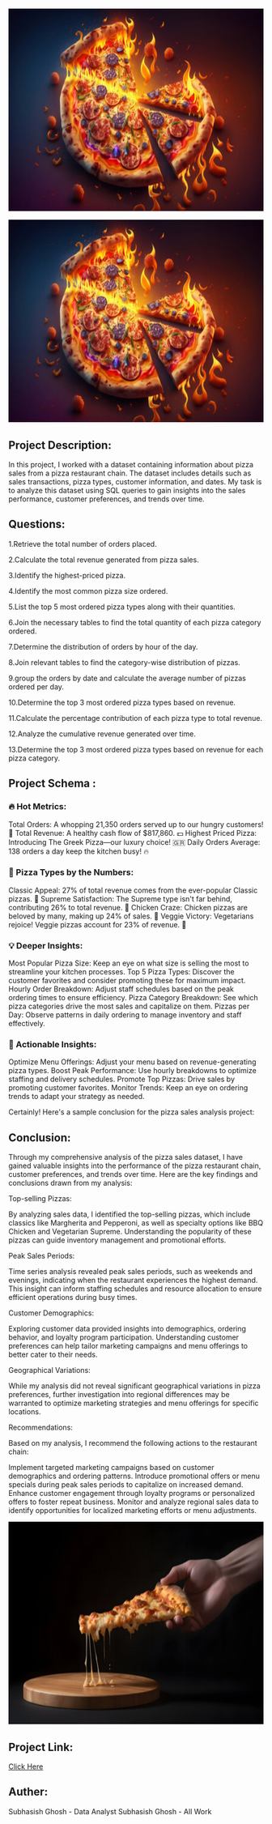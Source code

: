 # <p align="center">
  <img width="600" height="400" src="240_F_583123165_NeKswfEtkCzZL1yiZZimhF3VYJrAinYf.jpg">
</p>
<p align="center">
  <img width="600" height="400" src="240_F_583123165_NeKswfEtkCzZL1yiZZimhF3VYJrAinYf.jpg">
</p>

## Project Description: 
In this project, I worked with a dataset containing information about pizza sales from a pizza restaurant chain. The dataset includes details such as sales transactions, pizza types, customer information, and dates. My task is to analyze this dataset using SQL queries to gain insights into the sales performance, customer preferences, and trends over time.

## Questions: 
1.Retrieve the total number of orders placed.

2.Calculate the total revenue generated from pizza sales.

3.Identify the highest-priced pizza.

4.Identify the most common pizza size ordered.

5.List the top 5 most ordered pizza types along with their quantities.

6.Join the necessary tables to find the total quantity of each pizza category ordered.

7.Determine the distribution of orders by hour of the day.

8.Join relevant tables to find the category-wise distribution of pizzas.

9.group the orders by date and calculate the average number of pizzas ordered per day.

10.Determine the top 3 most ordered pizza types based on revenue.

11.Calculate the percentage contribution of each pizza type to total revenue.

12.Analyze the cumulative revenue generated over time.

13.Determine the top 3 most ordered pizza types based on revenue for each pizza category.


## Project Schema :

### 🔥 Hot Metrics:
Total Orders: A whopping 21,350 orders served up to our hungry customers! 🛒
Total Revenue: A healthy cash flow of $817,860. 💵
Highest Priced Pizza: Introducing The Greek Pizza—our luxury choice! 🇬🇷
Daily Orders Average: 138 orders a day keep the kitchen busy! 🔥

### 🍕 Pizza Types by the Numbers:
Classic Appeal: 27% of total revenue comes from the ever-popular Classic pizzas. 🍕
Supreme Satisfaction: The Supreme type isn't far behind, contributing 26% to total revenue. 🥇
Chicken Craze: Chicken pizzas are beloved by many, making up 24% of sales. 🐔
Veggie Victory: Vegetarians rejoice! Veggie pizzas account for 23% of revenue. 🥦

### 💡 Deeper Insights:
Most Popular Pizza Size: Keep an eye on what size is selling the most to streamline your kitchen processes.
Top 5 Pizza Types: Discover the customer favorites and consider promoting these for maximum impact.
Hourly Order Breakdown: Adjust staff schedules based on the peak ordering times to ensure efficiency.
Pizza Category Breakdown: See which pizza categories drive the most sales and capitalize on them.
Pizzas per Day: Observe patterns in daily ordering to manage inventory and staff effectively.

### 🚀 Actionable Insights:
Optimize Menu Offerings: Adjust your menu based on revenue-generating pizza types.
Boost Peak Performance: Use hourly breakdowns to optimize staffing and delivery schedules.
Promote Top Pizzas: Drive sales by promoting customer favorites.
Monitor Trends: Keep an eye on ordering trends to adapt your strategy as needed.


Certainly! Here's a sample conclusion for the pizza sales analysis project:

## Conclusion:

Through my comprehensive analysis of the pizza sales dataset, I have gained valuable insights into the performance of the pizza restaurant chain, customer preferences, and trends over time. Here are the key findings and conclusions drawn from my analysis:

Top-selling Pizzas:

By analyzing sales data, I identified the top-selling pizzas, which include classics like Margherita and Pepperoni, as well as specialty options like BBQ Chicken and Vegetarian Supreme. Understanding the popularity of these pizzas can guide inventory management and promotional efforts.

Peak Sales Periods: 

Time series analysis revealed peak sales periods, such as weekends and evenings, indicating when the restaurant experiences the highest demand. This insight can inform staffing schedules and resource allocation to ensure efficient operations during busy times.

Customer Demographics:

Exploring customer data provided insights into demographics, ordering behavior, and loyalty program participation. Understanding customer preferences can help tailor marketing campaigns and menu offerings to better cater to their needs.

Geographical Variations: 

While my analysis did not reveal significant geographical variations in pizza preferences, further investigation into regional differences may be warranted to optimize marketing strategies and menu offerings for specific locations.

Recommendations:

Based on my analysis, I recommend the following actions to the restaurant chain:

Implement targeted marketing campaigns based on customer demographics and ordering patterns.
Introduce promotional offers or menu specials during peak sales periods to capitalize on increased demand.
Enhance customer engagement through loyalty programs or personalized offers to foster repeat business.
Monitor and analyze regional sales data to identify opportunities for localized marketing efforts or menu adjustments.


<p align="center">
  <img width="600" height="400" src="240_F_737510696_TsSfdoR7vSlXq9v5Md3nEkU3zmTp4lTw.jpg">
</p>


## Project Link:

[Click Here](https://github.com/subhasish9ghosh5/pizza-sales/blob/main/PIZZA%20SALES.pdf)

## Auther:
Subhasish Ghosh - Data Analyst
Subhasish Ghosh - All Work
